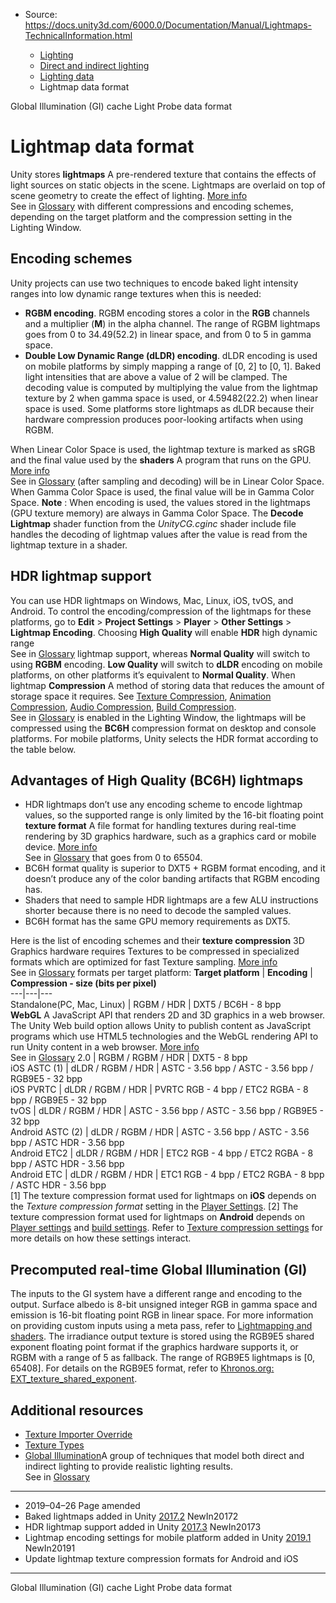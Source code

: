* Source: https://docs.unity3d.com/6000.0/Documentation/Manual/Lightmaps-TechnicalInformation.html

  * [Lighting](https://docs.unity3d.com/6000.0/Documentation/Manual/LightingOverview.html)
  * [Direct and indirect lighting](https://docs.unity3d.com/6000.0/Documentation/Manual/direct-and-indirect-lighting.html)
  * [Lighting data](https://docs.unity3d.com/6000.0/Documentation/Manual/Lightmap-data-landing.html)
  * Lightmap data format


[](https://docs.unity3d.com/6000.0/Documentation/Manual/GICache.html)
Global Illumination (GI) cache
[](https://docs.unity3d.com/6000.0/Documentation/Manual/LightProbes-TechnicalInformation.html)
Light Probe data format
# Lightmap data format
Unity stores **lightmaps** A pre-rendered texture that contains the effects of light sources on static objects in the scene. Lightmaps are overlaid on top of scene geometry to create the effect of lighting. [More info](https://docs.unity3d.com/6000.0/Documentation/Manual/Lightmapping.html)  
See in [Glossary](https://docs.unity3d.com/6000.0/Documentation/Manual/Glossary.html#Lightmap) with different compressions and encoding schemes, depending on the target platform and the compression setting in the Lighting Window.
## Encoding schemes
Unity projects can use two techniques to encode baked light intensity ranges into low dynamic range textures when this is needed:
  * **RGBM encoding**. RGBM encoding stores a color in the **RGB** channels and a multiplier (**M**) in the alpha channel. The range of RGBM lightmaps goes from 0 to 34.49(52.2) in linear space, and from 0 to 5 in gamma space.
  * **Double Low Dynamic Range (dLDR) encoding**. dLDR encoding is used on mobile platforms by simply mapping a range of [0, 2] to [0, 1]. Baked light intensities that are above a value of 2 will be clamped. The decoding value is computed by multiplying the value from the lightmap texture by 2 when gamma space is used, or 4.59482(22.2) when linear space is used. Some platforms store lightmaps as dLDR because their hardware compression produces poor-looking artifacts when using RGBM.


When Linear Color Space is used, the lightmap texture is marked as sRGB and the final value used by the **shaders** A program that runs on the GPU. [More info](https://docs.unity3d.com/6000.0/Documentation/Manual/Shaders.html)  
See in [Glossary](https://docs.unity3d.com/6000.0/Documentation/Manual/Glossary.html#Shader) (after sampling and decoding) will be in Linear Color Space. When Gamma Color Space is used, the final value will be in Gamma Color Space.
**Note** : When encoding is used, the values stored in the lightmaps (GPU texture memory) are always in Gamma Color Space. 
The **Decode Lightmap** shader function from the _UnityCG.cginc_ shader include file handles the decoding of lightmap values after the value is read from the lightmap texture in a shader.
## HDR lightmap support
You can use HDR lightmaps on Windows, Mac, Linux, iOS, tvOS, and Android. To control the encoding/compression of the lightmaps for these platforms, go to **Edit** > **Project Settings** > **Player** > **Other Settings** > **Lightmap Encoding**.
Choosing **High Quality** will enable **HDR** high dynamic range  
See in [Glossary](https://docs.unity3d.com/6000.0/Documentation/Manual/Glossary.html#HDR) lightmap support, whereas **Normal Quality** will switch to using **RGBM** encoding. **Low Quality** will switch to **dLDR** encoding on mobile platforms, on other platforms it’s equivalent to **Normal Quality**.
When lightmap **Compression** A method of storing data that reduces the amount of storage space it requires. See [Texture Compression](https://docs.unity3d.com/6000.0/Documentation/Manual/class-TextureImporterOverride), [Animation Compression](https://docs.unity3d.com/6000.0/Documentation/Manual/class-AnimationClip.html#AssetProperties), [Audio Compression](https://docs.unity3d.com/6000.0/Documentation/Manual/class-AudioClip.html), [Build Compression](https://docs.unity3d.com/6000.0/Documentation/Manual/ReducingFilesize.html).  
See in [Glossary](https://docs.unity3d.com/6000.0/Documentation/Manual/Glossary.html#compression) is enabled in the Lighting Window, the lightmaps will be compressed using the **BC6H** compression format on desktop and console platforms. For mobile platforms, Unity selects the HDR format according to the table below.
## Advantages of High Quality (BC6H) lightmaps
  * HDR lightmaps don’t use any encoding scheme to encode lightmap values, so the supported range is only limited by the 16-bit floating point **texture format** A file format for handling textures during real-time rendering by 3D graphics hardware, such as a graphics card or mobile device. [More info](https://docs.unity3d.com/6000.0/Documentation/Manual/class-TextureImporterOverride)  
See in [Glossary](https://docs.unity3d.com/6000.0/Documentation/Manual/Glossary.html#TextureFormat) that goes from 0 to 65504. 
  * BC6H format quality is superior to DXT5 + RGBM format encoding, and it doesn’t produce any of the color banding artifacts that RGBM encoding has. 
  * Shaders that need to sample HDR lightmaps are a few ALU instructions shorter because there is no need to decode the sampled values. 
  * BC6H format has the same GPU memory requirements as DXT5.


Here is the list of encoding schemes and their **texture compression** 3D Graphics hardware requires Textures to be compressed in specialized formats which are optimized for fast Texture sampling. [More info](https://docs.unity3d.com/6000.0/Documentation/Manual/class-TextureImporterOverride)  
See in [Glossary](https://docs.unity3d.com/6000.0/Documentation/Manual/Glossary.html#TextureCompression) formats per target platform:
**Target platform** | **Encoding** | **Compression - size (bits per pixel)**  
---|---|---  
Standalone(PC, Mac, Linux) | RGBM / HDR | DXT5 / BC6H - 8 bpp  
**WebGL** A JavaScript API that renders 2D and 3D graphics in a web browser. The Unity Web build option allows Unity to publish content as JavaScript programs which use HTML5 technologies and the WebGL rendering API to run Unity content in a web browser. [More info](https://docs.unity3d.com/6000.0/Documentation/Manual/webgl.html)  
See in [Glossary](https://docs.unity3d.com/6000.0/Documentation/Manual/Glossary.html#WebGL) 2.0 | RGBM / RGBM / HDR | DXT5 - 8 bpp  
iOS ASTC (1) | dLDR / RGBM / HDR | ASTC - 3.56 bpp / ASTC - 3.56 bpp / RGB9E5 - 32 bpp  
iOS PVRTC | dLDR / RGBM / HDR | PVRTC RGB - 4 bpp / ETC2 RGBA - 8 bpp / RGB9E5 - 32 bpp  
tvOS | dLDR / RGBM / HDR | ASTC - 3.56 bpp / ASTC - 3.56 bpp / RGB9E5 - 32 bpp  
Android ASTC (2) | dLDR / RGBM / HDR | ASTC - 3.56 bpp / ASTC - 3.56 bpp / ASTC HDR - 3.56 bpp  
Android ETC2 | dLDR / RGBM / HDR | ETC2 RGB - 4 bpp / ETC2 RGBA - 8 bpp / ASTC HDR - 3.56 bpp  
Android ETC | dLDR / RGBM / HDR | ETC1 RGB - 4 bpp / ETC2 RGBA - 8 bpp / ASTC HDR - 3.56 bpp  
[1] The texture compression format used for lightmaps on **iOS** depends on the _Texture compression format_ setting in the [Player Settings](https://docs.unity3d.com/6000.0/Documentation/Manual/iphone.html).
[2] The texture compression format used for lightmaps on **Android** depends on [Player settings](https://docs.unity3d.com/6000.0/Documentation/Manual/class-PlayerSettingsAndroid.html#Rendering) and [build settings](https://docs.unity3d.com/6000.0/Documentation/Manual/android-build-settings.html). Refer to [Texture compression settings](https://docs.unity3d.com/6000.0/Documentation/Manual/android-requirements-and-compatibility.html#texture-compression) for more details on how these settings interact.
## Precomputed real-time Global Illumination (GI)
The inputs to the GI system have a different range and encoding to the output. Surface albedo is 8-bit unsigned integer RGB in gamma space and emission is 16-bit floating point RGB in linear space. For more information on providing custom inputs using a meta pass, refer to [Lightmapping and shaders](https://docs.unity3d.com/6000.0/Documentation/Manual/MetaPass.html).
The irradiance output texture is stored using the RGB9E5 shared exponent floating point format if the graphics hardware supports it, or RGBM with a range of 5 as fallback. The range of RGB9E5 lightmaps is [0, 65408]. For details on the RGB9E5 format, refer to [Khronos.org: EXT_texture_shared_exponent](https://www.khronos.org/registry/OpenGL/extensions/EXT/EXT_texture_shared_exponent.txt).
## Additional resources
  * [Texture Importer Override](https://docs.unity3d.com/6000.0/Documentation/Manual/class-TextureImporterOverride)
  * [Texture Types](https://docs.unity3d.com/6000.0/Documentation/Manual/class-TextureImporter.html)
  * [Global Illumination](https://docs.unity3d.com/6000.0/Documentation/Manual/lighting-window.html)A group of techniques that model both direct and indirect lighting to provide realistic lighting results.  
See in [Glossary](https://docs.unity3d.com/6000.0/Documentation/Manual/Glossary.html#globalillumination)


* * *
  * 2019–04–26 Page amended 
  * Baked lightmaps added in Unity [2017.2](https://docs.unity3d.com/2017.2/Documentation/Manual/30_search.html?q=newin20172) NewIn20172
  * HDR lightmap support added in Unity [2017.3](https://docs.unity3d.com/2017.3/Documentation/Manual/30_search.html?q=newin20173) NewIn20173
  * Lightmap encoding settings for mobile platform added in Unity [2019.1](https://docs.unity3d.com/2019.1/Documentation/Manual/30_search.html?q=newin20191) NewIn20191
  * Update lightmap texture compression formats for Android and iOS


* * *
[](https://docs.unity3d.com/6000.0/Documentation/Manual/GICache.html)
Global Illumination (GI) cache
[](https://docs.unity3d.com/6000.0/Documentation/Manual/LightProbes-TechnicalInformation.html)
Light Probe data format

